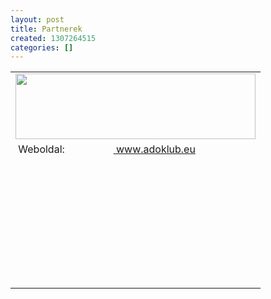 ```yaml
---
layout: post
title: Partnerek
created: 1307264515
categories: []
---
```

<table border="0"><tbody><tr><td colspan="2"><img src="/sites/goldconsulting.eu/files/img/adoklub.png" height="105" width="384"></td></tr><tr><td>&nbsp;Weboldal:</td><td><a href="http://adoklub.eu">&nbsp;www.adoklub.eu</a></td></tr><tr><td>&nbsp;</td><td>&nbsp;</td></tr><tr><td>&nbsp;</td><td>&nbsp;</td></tr><tr><td>&nbsp;</td><td>&nbsp;</td></tr><tr><td>&nbsp;</td><td>&nbsp;</td></tr><tr><td>&nbsp;</td><td>&nbsp;</td></tr><tr><td>&nbsp;</td><td>&nbsp;</td></tr><tr><td>&nbsp;</td><td>&nbsp;</td></tr><tr><td>&nbsp;</td><td>&nbsp;</td></tr></tbody></table>
